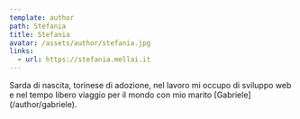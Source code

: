 ```yaml
---
template: author
path: Stefania
title: Stefania
avatar: /assets/author/stefania.jpg
links:
  - url: https://stefania.mellai.it
---
```

Sarda di nascita, torinese di adozione, nel lavoro mi occupo di sviluppo web e nel tempo libero viaggio per il mondo con mio marito \[Gabriele](/author/gabriele).